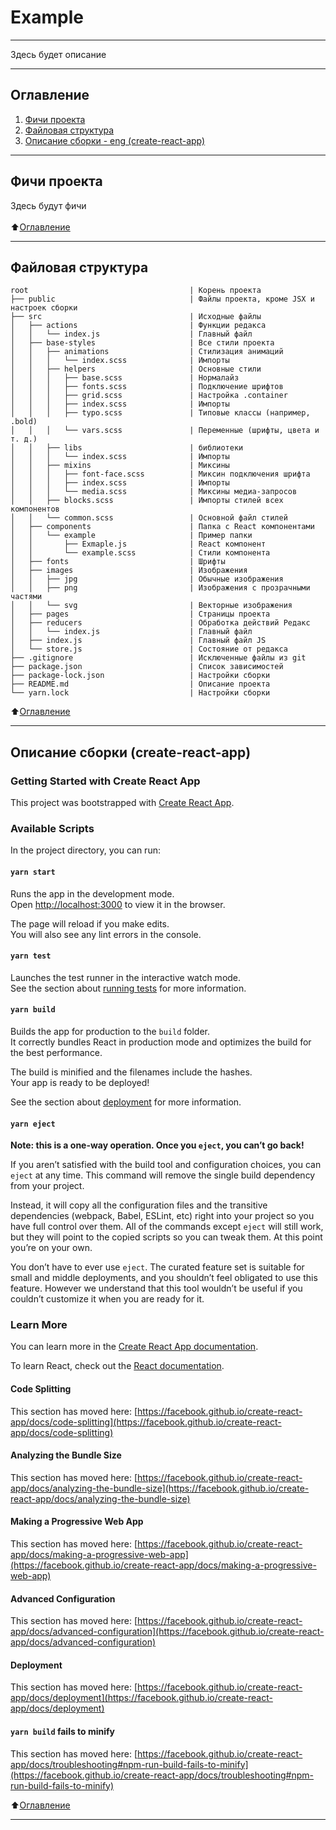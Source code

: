# Example
___
Здесь будет описание
___
## <a name="zero"></a>Оглавление
1. [Фичи проекта](#first)
2. [Файловая структура](#second)
3. [Описание сборки - eng (create-react-app)](#third)
___
## <a name="first"></a> Фичи проекта
Здесь будут фичи
</br></br>
:arrow_up:[Оглавление](#first)
____
## <a name="second"> </a>Файловая структура
```
root                                    | Корень проекта
├── public                              | Файлы проекта, кроме JSX и настроек сборки 
├── src                                 | Исходные файлы
│   ├── actions                         | Функции редакса
│   │   └── index.js                    | Главный файл
│   ├── base-styles                     | Все стили проекта
│   │   ├── animations                  | Стилизация анимаций
│   │   │   └── index.scss              | Импорты
│   │   ├── helpers                     | Основные стили
│   │   │   ├── base.scss               | Нормалайз
│   │   │   ├── fonts.scss              | Подключение шрифтов
│   │   │   ├── grid.scss               | Настройка .container
│   │   │   ├── index.scss              | Импорты
│   │   │   ├── typo.scss               | Типовые классы (например, .bold)
│   │   │   └── vars.scss               | Переменные (шрифты, цвета и т. д.)
│   │   ├── libs                        | библиотеки
│   │   │   └── index.scss              | Импорты
│   │   ├── mixins                      | Миксины
│   │   │   ├── font-face.scss          | Миксин подключения шрифта
│   │   │   ├── index.scss              | Импорты
│   │   │   └── media.scss              | Миксины медиа-запросов
│   │   ├── blocks.scss                 | Импорты стилей всех компонентов
│   │   └── common.scss                 | Основной файл стилей
│   ├── components                      | Папка с React компонентами
│   │   └── example                     | Пример папки
│   │       ├── Exmaple.js              | React компонент
│   │       └── example.scss            | Стили компонента
│   ├── fonts                           | Шрифты
│   ├── images                          | Изображения
│   │   ├── jpg                         | Обычные изображения
│   │   ├── png                         | Изображения с прозрачными частями
│   │   └── svg                         | Векторные изображения
│   ├── pages                           | Страницы проекта
│   ├── reducers                        | Обработка действий Редакс
│   │   └── index.js                    | Главный файл
│   ├── index.js                        | Главный файл JS
│   └── store.js                        | Состояние от редакса
├── .gitignore                          | Исключенные файлы из git
├── package.json                        | Список зависимостей 
├── package-lock.json                   | Настройки сборки
├── README.md                           | Описание проекта
└── yarn.lock                           | Настройки сборки

```

:arrow_up:[Оглавление](#first)
____

## <a name="third"> </a>Описание сборки (create-react-app)
### Getting Started with Create React App

This project was bootstrapped with [Create React App](https://github.com/facebook/create-react-app).

### Available Scripts

In the project directory, you can run:

#### `yarn start`

Runs the app in the development mode.\
Open [http://localhost:3000](http://localhost:3000) to view it in the browser.

The page will reload if you make edits.\
You will also see any lint errors in the console.

#### `yarn test`

Launches the test runner in the interactive watch mode.\
See the section about [running tests](https://facebook.github.io/create-react-app/docs/running-tests) for more information.

#### `yarn build`

Builds the app for production to the `build` folder.\
It correctly bundles React in production mode and optimizes the build for the best performance.

The build is minified and the filenames include the hashes.\
Your app is ready to be deployed!

See the section about [deployment](https://facebook.github.io/create-react-app/docs/deployment) for more information.

#### `yarn eject`

**Note: this is a one-way operation. Once you `eject`, you can’t go back!**

If you aren’t satisfied with the build tool and configuration choices, you can `eject` at any time. This command will remove the single build dependency from your project.

Instead, it will copy all the configuration files and the transitive dependencies (webpack, Babel, ESLint, etc) right into your project so you have full control over them. All of the commands except `eject` will still work, but they will point to the copied scripts so you can tweak them. At this point you’re on your own.

You don’t have to ever use `eject`. The curated feature set is suitable for small and middle deployments, and you shouldn’t feel obligated to use this feature. However we understand that this tool wouldn’t be useful if you couldn’t customize it when you are ready for it.

### Learn More

You can learn more in the [Create React App documentation](https://facebook.github.io/create-react-app/docs/getting-started).

To learn React, check out the [React documentation](https://reactjs.org/).

#### Code Splitting

This section has moved here: [https://facebook.github.io/create-react-app/docs/code-splitting](https://facebook.github.io/create-react-app/docs/code-splitting)

#### Analyzing the Bundle Size

This section has moved here: [https://facebook.github.io/create-react-app/docs/analyzing-the-bundle-size](https://facebook.github.io/create-react-app/docs/analyzing-the-bundle-size)

#### Making a Progressive Web App

This section has moved here: [https://facebook.github.io/create-react-app/docs/making-a-progressive-web-app](https://facebook.github.io/create-react-app/docs/making-a-progressive-web-app)

#### Advanced Configuration

This section has moved here: [https://facebook.github.io/create-react-app/docs/advanced-configuration](https://facebook.github.io/create-react-app/docs/advanced-configuration)

#### Deployment

This section has moved here: [https://facebook.github.io/create-react-app/docs/deployment](https://facebook.github.io/create-react-app/docs/deployment)

#### `yarn build` fails to minify

This section has moved here: [https://facebook.github.io/create-react-app/docs/troubleshooting#npm-run-build-fails-to-minify](https://facebook.github.io/create-react-app/docs/troubleshooting#npm-run-build-fails-to-minify)

:arrow_up:[Оглавление](#first)
____
